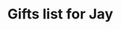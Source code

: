 # Gifts list for Jay
<div class="list"></div>
<script>
const div = document.getElementById("list");
async function list() {
  const listURL = "./assets/jay.json";
  const list = new Request(listURL);
  const wishlist = await fetch(list);
  const WL = await wishlist.json();
  return WL;
};
  const gifts = list();
  console.log(gifts);
  if (div) div.innerHTML = gifts;

</script>